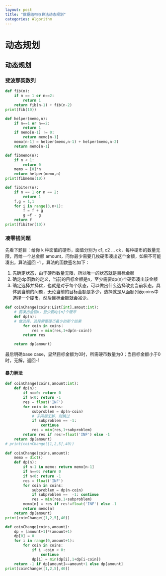 ```yaml
---
layout: post
title: "数据结构与算法动态规划"
categories: Algorithm
---
```

# 动态规划
## 动态规划
### 斐波那契数列
```python
def fib(n):
    if n == 1 or n==2:
        return 1
    return fib(n-1) + fib(n-2)
print(fib(10))

def helper(memo,n):
    if n==1 or n==2:
        return 1
    if memo[n-1] != 0:
        return memo[n-1]
    memo[n-1] = helper(memo,n-1) + helper(memo,n-2)
    return memo[n-1]

def fibmemo(n):
    if n < 1:
        return 0
    memo = [0]*n
    return helper(memo,n)
print(fibmemo(10))

def fibiter(n):
    if n == 1 or n == 2:
        return 1
    f,g = 1,1
    for i in range(3,n+1):
        f = f + g
        g =f - g
    return f
print(fibiter(10))
```
### 凑零钱问题
先看下题目：给你 k 种面值的硬币，面值分别为 c1, c2 ... ck，每种硬币的数量无限，再给一个总金额 amount，问你最少需要几枚硬币凑出这个金额，如果不可能凑出，算法返回 -1 。算法的函数签名如下：
1. 先确定状态，由于硬币数量无限，所以唯一的状态就是目标金额
2. 确定dp函数的定义，当前的目标金额是n，至少需要dp(n)个硬币凑出该金额
3. 确定选择并择优，也就是对于每个状态，可以做出什么选择改变当前状态。具体到当前的问题，无论当前的目标金额是多少，选择就是从面额列表coins中选择一个硬币，然后目标金额就会减少。
```python
def coinChange(coins:List[int],amout:int):
    # 要凑出金额n，至少要dp[n]个硬币
    def dp(n):  
    # 做选择，选择需要硬币最少的那个结果
        for coin in coins：
            res = min(res,1+dp(n-coin))
        return res

    return dp(amount)
```
最后明确base case，显然目标金额为0时，所需硬币数量为0；当目标金额小于0时，无解，返回-1
#### 暴力解法
```python
def coinChange(coins,amount:int):
    def dp(n):
        if n==0: return 0
        if n<0: return -1
        res = float('INF')
        for coin in coins:
            subproblem = dp(n-coin)
            # 子问题无解，则跳过
            if subproblem == -1:
                continue
            res = min(res,1+subproblem)
        return res if res!=float('INF') else -1
    return dp(amount)
# print(coinChange([1,2,5],40))
 
def coinChange(coins,amount):
    memo = dict()
    def dp(n):
        if n-1 in memo: return memo[n-1]
        if n==0: return 0
        if n<0: return -1
        res = float('INF')
        for coin in coins:
            subproblem = dp(n-coin)
            if subproblem ==  -1: continue
            res = min(res,1+subproblem)
        memo[n] = res if res!=float('INF') else -1
        return memo[n]
    return dp(amount)
print(coinChange([1,2,5],40))

def coinChange(coins,amount):
    dp = [amount+1]*(amount+1)
    dp[0] = 0
    for i in range(0,amount+1):
        for coin in coins:
            if i -coin < 0:
                continue
            dp[i] = min(dp[i],1+dp[i-coin])
    return -1 if dp[amount]==amount+1 else dp[amount]
print(coinChange([1,2,5],40))
```






